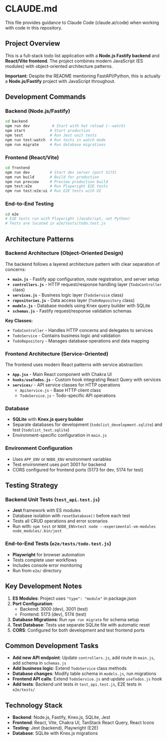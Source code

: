 # CLAUDE.md

This file provides guidance to Claude Code (claude.ai/code) when working with code in this repository.

## Project Overview

This is a full-stack todo list application with a **Node.js Fastify backend** and **React/Vite frontend**. The project combines modern JavaScript (ES modules) with object-oriented architecture patterns.

**Important:** Despite the README mentioning FastAPI/Python, this is actually a **Node.js/Fastify** project with JavaScript throughout.

## Development Commands

### Backend (Node.js/Fastify)
```bash
cd backend
npm run dev          # Start with hot reload (--watch)
npm start           # Start production
npm test            # Run Jest unit tests
npm run test:watch  # Run tests in watch mode
npm run migrate     # Run database migrations
```

### Frontend (React/Vite)
```bash
cd frontend
npm run dev         # Start dev server (port 5173)
npm run build       # Build for production
npm run preview     # Preview production build
npm test:e2e        # Run Playwright E2E tests
npm run test:e2e:ui # Run E2E tests with UI
```

### End-to-End Testing
```bash
cd e2e
# E2E tests run with Playwright (JavaScript, not Python)
# Tests are located in e2e/tests/todo.test.js
```

## Architecture Patterns

### Backend Architecture (Object-Oriented Design)
The backend follows a layered architecture pattern with clear separation of concerns:

- **`main.js`** - Fastify app configuration, route registration, and server setup
- **`controllers.js`** - HTTP request/response handling layer (`TodoController` class)
- **`services.js`** - Business logic layer (`TodoService` class)
- **`repositories.js`** - Data access layer (`TodoRepository` class)
- **`models.js`** - Database models using Knex query builder with SQLite
- **`schemas.js`** - Fastify request/response validation schemas

**Key Classes:**
- `TodoController` - Handles HTTP concerns and delegates to services
- `TodoService` - Contains business logic and validation
- `TodoRepository` - Manages database operations and data mapping

### Frontend Architecture (Service-Oriented)
The frontend uses modern React patterns with service abstraction:

- **`App.jsx`** - Main React component with Chakra UI
- **`hooks/useTodos.js`** - Custom hook integrating React Query with services
- **`services/`** - API service classes for HTTP operations
  - `ApiService.js` - Base HTTP client class
  - `TodoService.js` - Todo-specific API operations

### Database
- **SQLite** with **Knex.js query builder**
- Separate databases for development (`todolist_development.sqlite`) and test (`todolist_test.sqlite`)
- Environment-specific configuration in `main.js`

### Environment Configuration
- Uses `APP_ENV` or `NODE_ENV` environment variables
- Test environment uses port 3001 for backend
- CORS configured for frontend ports (5173 for dev, 5174 for test)

## Testing Strategy

### Backend Unit Tests (`test_api.test.js`)
- **Jest** framework with ES modules
- Database isolation with `resetDatabase()` before each test
- Tests all CRUD operations and error scenarios
- Run with: `npm test` or `NODE_ENV=test node --experimental-vm-modules node_modules/.bin/jest`

### End-to-End Tests (`e2e/tests/todo.test.js`)
- **Playwright** for browser automation
- Tests complete user workflows
- Includes console error monitoring
- Run from `e2e/` directory

## Key Development Notes

1. **ES Modules**: Project uses `"type": "module"` in package.json
2. **Port Configuration**: 
   - Backend: 3000 (dev), 3001 (test)
   - Frontend: 5173 (dev), 5174 (test)
3. **Database Migrations**: Run `npm run migrate` for schema setup
4. **Test Database**: Tests use separate SQLite file with automatic reset
5. **CORS**: Configured for both development and test frontend ports

## Common Development Tasks

- **Add new API endpoint**: Update `controllers.js`, add route in `main.js`, add schema in `schemas.js`
- **Add business logic**: Extend `TodoService` class methods
- **Database changes**: Modify table schema in `models.js`, run migrations
- **Frontend API calls**: Extend `TodoService.js` and update `useTodos.js` hook
- **Add tests**: Backend unit tests in `test_api.test.js`, E2E tests in `e2e/tests/`

## Technology Stack

- **Backend**: Node.js, Fastify, Knex.js, SQLite, Jest
- **Frontend**: React, Vite, Chakra UI, TanStack React Query, React Icons
- **Testing**: Jest (backend), Playwright (E2E)
- **Database**: SQLite with Knex.js migrations
